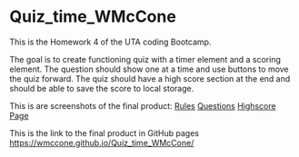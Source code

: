 # Quiz_time_WMcCone
This is the Homework 4 of the UTA coding Bootcamp.

The goal is to create functioning quiz with a timer element and a scoring element. The question should show one at a time and use buttons to move the quiz forward. The quiz should have a high score section at the end and should be able to save the score to local storage.

This is are screenshots of the final product: 
[Rules](pageassets/imgassets/screenshot1.png)
[Questions](pageassets/imgassets/screenshot2.png)
[Highscore Page](pageassets/imgassets/screenshot3.png)


This is the link to the final product in GitHub pages https://wmccone.github.io/Quiz_time_WMcCone/
